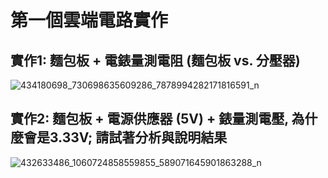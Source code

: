 # 第一個雲端電路實作
## 實作1: 麵包板 + 電錶量測電阻 (麵包板 vs. 分壓器)
![434180698_730698635609286_7878994282171816591_n](https://github.com/Jerry951230/EC2024/assets/162287588/ab7a70dd-4fa7-4012-a90f-88f887bb106d)

## 實作2: 麵包板 + 電源供應器 (5V) + 錶量測電壓, 為什麼會是3.33V; 請試著分析與說明結果
![432633486_1060724858559855_589071645901863288_n](https://github.com/Jerry951230/EC2024/assets/162287588/c0cdb372-58f7-4cf3-b97f-90d0efdbab3f)
